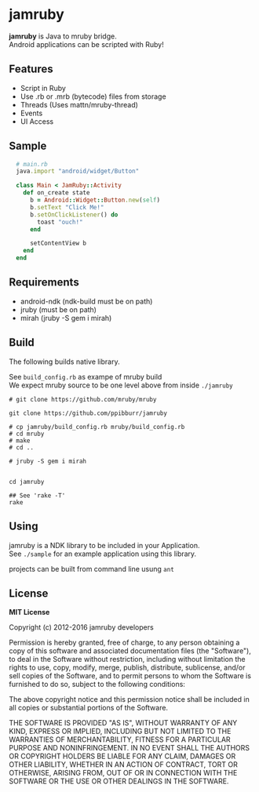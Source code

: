 jamruby
====

__jamruby__ is Java to mruby bridge.  
Android applications can be scripted with Ruby!  

Features
----
* Script in Ruby
* Use .rb or .mrb (bytecode) files from storage
* Threads (Uses mattn/mruby-thread)
* Events
* UI Access

Sample
----
```ruby
  # main.rb
  java.import "android/widget/Button"

  class Main < JamRuby::Activity
    def on_create state
      b = Android::Widget::Button.new(self)
      b.setText "Click Me!"  
      b.setOnClickListener() do
        toast "ouch!"
      end

      setContentView b
    end
  end
```

Requirements
----
* android-ndk (ndk-build must be on path)
* jruby  (must be on path)
* mirah  (jruby -S gem i mirah)

Build
----
The following builds native library.  

See `build_config.rb` as exampe of mruby build  
We expect mruby source to be one level above from inside `./jamruby`  

```
# git clone https://github.com/mruby/mruby

git clone https://github.com/ppibburr/jamruby

# cp jamruby/build_config.rb mruby/build_config.rb
# cd mruby
# make
# cd ..

# jruby -S gem i mirah


cd jamruby

## See 'rake -T'
rake
```

Using
----
jamruby is a NDK library to be included in your Application.  
See `./sample` for an example application using this library.  

projects can be built from command line usung `ant`



License
----

__MIT License__

Copyright (c) 2012-2016 jamruby developers

Permission is hereby granted, free of charge, to any person obtaining a copy of this software and associated documentation files (the "Software"), to deal in the Software without restriction, including without limitation the rights to use, copy, modify, merge, publish, distribute, sublicense, and/or sell copies of the Software, and to permit persons to whom the Software is furnished to do so, subject to the following conditions:

The above copyright notice and this permission notice shall be included in all copies or substantial portions of the Software.

THE SOFTWARE IS PROVIDED "AS IS", WITHOUT WARRANTY OF ANY KIND, EXPRESS OR IMPLIED, INCLUDING BUT NOT LIMITED TO THE WARRANTIES OF MERCHANTABILITY, FITNESS FOR A PARTICULAR PURPOSE AND NONINFRINGEMENT. IN NO EVENT SHALL THE AUTHORS OR COPYRIGHT HOLDERS BE LIABLE FOR ANY CLAIM, DAMAGES OR OTHER LIABILITY, WHETHER IN AN ACTION OF CONTRACT, TORT OR OTHERWISE, ARISING FROM, OUT OF OR IN CONNECTION WITH THE SOFTWARE OR THE USE OR OTHER DEALINGS IN THE SOFTWARE.

